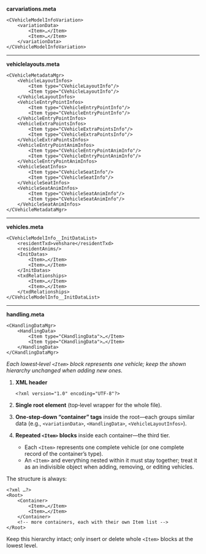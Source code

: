 **carvariations.meta**

```
<CVehicleModelInfoVariation>
    <variationData>
        <Item>…</Item>
        <Item>…</Item>
    </variationData>
</CVehicleModelInfoVariation>
```

---

**vehiclelayouts.meta**

```
<CVehicleMetadataMgr>
    <VehicleLayoutInfos>
        <Item type="CVehicleLayoutInfo"/>
        <Item type="CVehicleLayoutInfo"/>
    </VehicleLayoutInfos>
    <VehicleEntryPointInfos>
        <Item type="CVehicleEntryPointInfo"/>
        <Item type="CVehicleEntryPointInfo"/>
    </VehicleEntryPointInfos>
    <VehicleExtraPointsInfos>
        <Item type="CVehicleExtraPointsInfo"/>
        <Item type="CVehicleExtraPointsInfo"/>
    </VehicleExtraPointsInfos>
    <VehicleEntryPointAnimInfos>
        <Item type="CVehicleEntryPointAnimInfo"/>
        <Item type="CVehicleEntryPointAnimInfo"/>
    </VehicleEntryPointAnimInfos>
    <VehicleSeatInfos>
        <Item type="CVehicleSeatInfo"/>
        <Item type="CVehicleSeatInfo"/>
    </VehicleSeatInfos>
    <VehicleSeatAnimInfos>
        <Item type="CVehicleSeatAnimInfo"/>
        <Item type="CVehicleSeatAnimInfo"/>
    </VehicleSeatAnimInfos>
</CVehicleMetadataMgr>
```

---

**vehicles.meta**

```
<CVehicleModelInfo__InitDataList>
    <residentTxd>vehshare</residentTxd>
    <residentAnims/>
    <InitDatas>
        <Item>…</Item>
        <Item>…</Item>
    </InitDatas>
    <txdRelationships>
        <Item>…</Item>
        <Item>…</Item>
    </txdRelationships>
</CVehicleModelInfo__InitDataList>
```

---

**handling.meta**

```
<CHandlingDataMgr>
    <HandlingData>
        <Item type="CHandlingData">…</Item>
        <Item type="CHandlingData">…</Item>
    </HandlingData>
</CHandlingDataMgr>
```

*Each lowest‑level `<Item>` block represents one vehicle; keep the shown hierarchy unchanged when adding new ones.*


1. **XML header**

   ```
   <?xml version="1.0" encoding="UTF-8"?>
   ```

2. **Single root element** (top‑level wrapper for the whole file).

3. **One‑step‑down “container” tags** inside the root—each groups similar data (e.g., `<variationData>`, `<HandlingData>`, `<VehicleLayoutInfos>`).

4. **Repeated `<Item>` blocks** inside each container—the third tier.

   * Each `<Item>` represents one complete vehicle (or one complete record of the container’s type).
   * An `<Item>` and everything nested within it must stay together; treat it as an indivisible object when adding, removing, or editing vehicles.

The structure is always:

```
<?xml …?>
<Root>
    <Container>
        <Item>…</Item>
        <Item>…</Item>
    </Container>
    <!-- more containers, each with their own Item list -->
</Root>
```

Keep this hierarchy intact; only insert or delete whole `<Item>` blocks at the lowest level.
